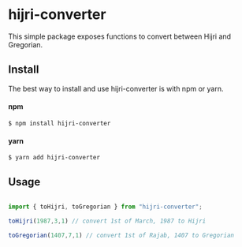 # hijri-converter

This simple package exposes functions to convert between Hijri and Gregorian.
## Install

The best way to install and use hijri-converter is with npm or yarn.

#### npm 

```
$ npm install hijri-converter
```

#### yarn 

```
$ yarn add hijri-converter
```

## Usage
``` Node.js

import { toHijri, toGregorian } from "hijri-converter";

toHijri(1987,3,1) // convert 1st of March, 1987 to Hijri

toGregorian(1407,7,1) // convert 1st of Rajab, 1407 to Gregorian

```
